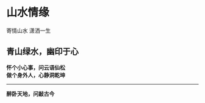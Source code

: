 # 山水情缘
寄情山水 潇洒一生

**青山绿水，幽印于心**
-----------------
**怀个小心事，问云语仙松**  
**做个身外人，心静洞乾坤**


-----------------
**醉卧天地，问敲古今**
